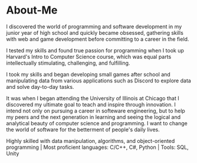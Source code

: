 # About-Me

I discovered the world of programming and software development in my junior year of high school and quickly became obsessed, gathering skills with web and game development before committing to a career in the field.

I tested my skills and found true passion for programming when I took up Harvard's Intro to Computer Science course, which was equal parts intellectually stimulating, challenging, and fulfilling.

I took my skills and began developing small games after school and manipulating data from various applications such as Discord to explore data and solve day-to-day tasks.

It was when I began attending the University of Illinois at Chicago that I discovered my ultimate goal to teach and inspire through innovation. I intend not only on pursuing a career in softeware engineering, but to help my peers and the next generation in learning and seeing the logical and analytical beauty of computer science and programming. I want to change the world of software for the betterment of people's daily lives.

Highly skilled with data manipulation, algorithms, and object-oriented programming | Most proficient languages: C/C++, C#, Python | Tools: SQL, Unity

